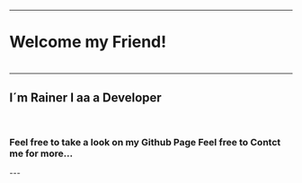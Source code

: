 ---
<h1>Welcome my Friend!<h1></h1>
<hr>
<h2>I´m Rainer I aa a Developer</h2>
<br>
<h3> Feel free to take a look on my Github Page
Feel free to Contct me for more...
</h3>  
  ---


